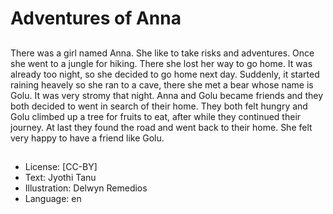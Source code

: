# Adventures of Anna

##
There was a girl named Anna. She like to take risks and adventures. Once she went to a jungle for hiking. There she lost her way to go home. It was already too night, so she decided to go home next day. Suddenly, it started raining heavely so she ran to a cave, there she met a bear whose name is Golu. It was very stromy that night. Anna and Golu became friends and they both decided to went in search of their home. They both felt hungry and Golu climbed up a tree for fruits to eat, after while they continued their journey. At last they found the road and went back to their home. She felt very happy to have a friend like Golu.

##
* License: [CC-BY]
* Text: Jyothi Tanu
* Illustration: Delwyn Remedios
* Language: en
